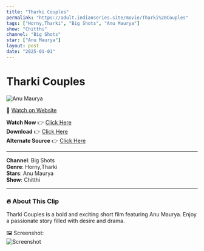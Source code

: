 ```yaml
---
title: "Tharki Couples"
permalink: "https://adult.indianseries.site/movie/Tharki%20Couples"
tags: ["Horny,Tharki", "Big Shots", "Anu Maurya"]
show: "Chitthi"
channel: "Big Shots"
star: ["Anu Maurya"]
layout: post
date: "2025-01-01"
---
```


# Tharki Couples

![Anu Maurya](https://shorts.desisins.com/wp-content/uploads/2024/07/anu-maurya-chitthi-DesiSins.com_.jpg)

🔗 [Watch on Website](https://adult.indianseries.site/movie/Tharki%20Couples)

**Watch Now** 👉 [Click Here](https://adult.indianseries.site/movie/Tharki%20Couples)  
**Download** 👉 [Click Here](https://adult.indianseries.site/movie/Tharki%20Couples)  
**Alternate Source** 👉 [Click Here](https://adult.indianseries.site/movie/Tharki%20Couples)

---

**Channel**: Big Shots  
**Genre**: Horny,Tharki  
**Stars**: Anu Maurya  
**Show**: Chitthi

---

### 🔥 About This Clip

Tharki Couples is a bold and exciting short film featuring Anu Maurya. Enjoy a passionate story filled with desire and drama.
 
🖼️ Screenshot:  
![Screenshot](https://shorts.desisins.com/wp-content/uploads/2024/07/anu-maurya-chitthi-DesiSins.com_.jpg)
